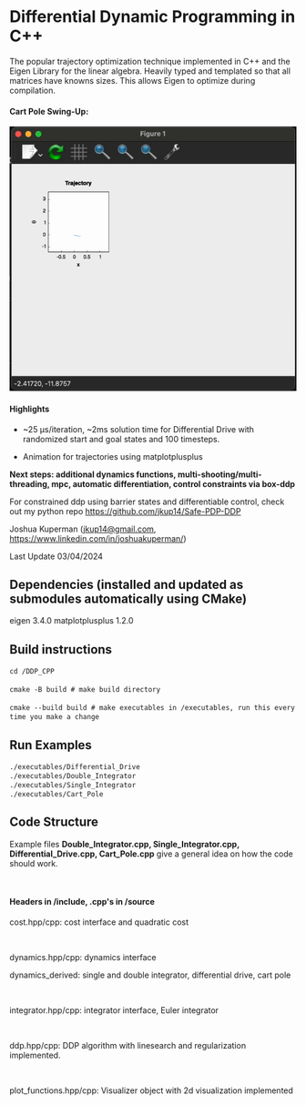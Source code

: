# Differential Dynamic Programming in C++
The popular trajectory optimization technique implemented in C++ and the Eigen Library for the linear algebra. Heavily typed and templated so that all matrices have knowns sizes. This allows Eigen to optimize during compilation. 

#### Cart Pole Swing-Up:
![animation](cart_pole_animation.gif)

#### Highlights
* ~25 µs/iteration, ~2ms solution time for Differential Drive with randomized start and goal states and 100 timesteps.

* Animation for trajectories using matplotplusplus

**Next steps: additional dynamics functions, multi-shooting/multi-threading, mpc, automatic differentiation, control constraints via box-ddp**

For constrained ddp using barrier states and differentiable control, check out my python repo https://github.com/jkup14/Safe-PDP-DDP

Joshua Kuperman (jkup14@gmail.com, https://www.linkedin.com/in/joshuakuperman/)

Last Update 03/04/2024

## Dependencies (installed and updated as submodules automatically using CMake)
eigen 3.4.0
matplotplusplus 1.2.0


## Build instructions
~~~
cd /DDP_CPP

cmake -B build # make build directory

cmake --build build # make executables in /executables, run this every time you make a change
~~~

## Run Examples
~~~
./executables/Differential_Drive
./executables/Double_Integrator
./executables/Single_Integrator
./executables/Cart_Pole
~~~

## Code Structure

Example files **Double_Integrator.cpp, Single_Integrator.cpp, Differential_Drive.cpp, Cart_Pole.cpp** give a general idea on how the code should work.  

$~$

#### Headers in /include, .cpp's in /source

cost.hpp/cpp: cost interface and quadratic cost 

$~$

dynamics.hpp/cpp: dynamics interface

dynamics_derived: single and double integrator, differential drive, cart pole 

$~$

integrator.hpp/cpp: integrator interface, Euler integrator

$~$

ddp.hpp/cpp: DDP algorithm with linesearch and regularization implemented. 

$~$

plot_functions.hpp/cpp: Visualizer object with 2d visualization implemented 

